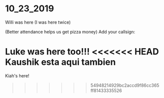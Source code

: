 # 10_23_2019

Willi was here (I was here twice)

(Better attendance helps us  get pizza money)
Add your callsign:

Luke was here too!!!
<<<<<<< HEAD
Kaushik esta aqui tambien
=======

Kiah's here!
>>>>>>> 54948214929bc2accd9f86cc365ff81433335526
